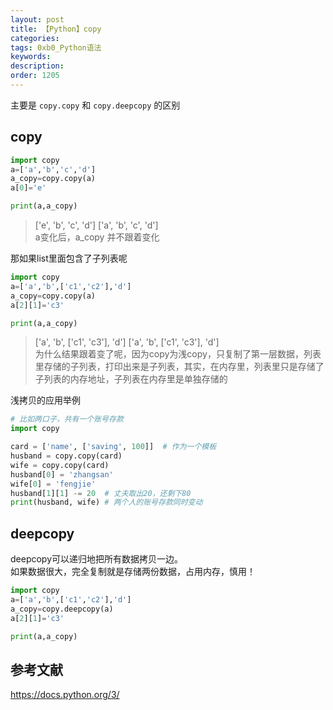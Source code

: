 ```yaml
---
layout: post
title: 【Python】copy
categories:
tags: 0xb0_Python语法
keywords:
description:
order: 1205
---
```

主要是 `copy.copy` 和 `copy.deepcopy` 的区别

## copy
```py
import copy
a=['a','b','c','d']
a_copy=copy.copy(a)
a[0]='e'

print(a,a_copy)
```
>['e', 'b', 'c', 'd'] ['a', 'b', 'c', 'd']  
a变化后，a_copy 并不跟着变化


那如果list里面包含了子列表呢

```py
import copy
a=['a','b',['c1','c2'],'d']
a_copy=copy.copy(a)
a[2][1]='c3'

print(a,a_copy)
```
>['a', 'b', ['c1', 'c3'], 'd'] ['a', 'b', ['c1', 'c3'], 'd']  
为什么结果跟着变了呢，因为copy为浅copy，只复制了第一层数据，列表里存储的子列表，打印出来是子列表，其实，在内存里，列表里只是存储了子列表的内存地址，子列表在内存里是单独存储的  


浅拷贝的应用举例
```py
# 比如两口子，共有一个账号存款
import copy

card = ['name', ['saving', 100]]  # 作为一个模板
husband = copy.copy(card)
wife = copy.copy(card)
husband[0] = 'zhangsan'
wife[0] = 'fengjie'
husband[1][1] -= 20  # 丈夫取出20，还剩下80
print(husband, wife) # 两个人的账号存款同时变动
```

## deepcopy
deepcopy可以递归地把所有数据拷贝一边。  
如果数据很大，完全复制就是存储两份数据，占用内存，慎用！  
```py
import copy
a=['a','b',['c1','c2'],'d']
a_copy=copy.deepcopy(a)
a[2][1]='c3'

print(a,a_copy)
```

## 参考文献
https://docs.python.org/3/
